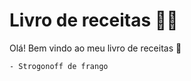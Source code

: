 # Livro de receitas :woman_cook:

Olá! Bem vindo ao meu livro de receitas :wave:

    - Strogonoff de frango
